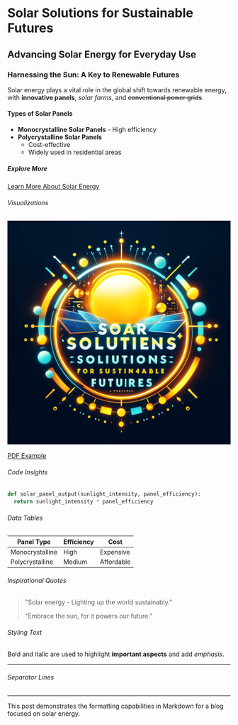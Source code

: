 # Solar Solutions for Sustainable Futures

## Advancing Solar Energy for Everyday Use

### Harnessing the Sun: A Key to Renewable Futures

Solar energy plays a vital role in the global shift towards renewable energy, with **innovative panels**, *solar farms*, and ~~conventional power grids~~.

#### Types of Solar Panels

- **Monocrystalline Solar Panels** - High efficiency
- **Polycrystalline Solar Panels**
  - Cost-effective
  - Widely used in residential areas

##### Explore More

[Learn More About Solar Energy](https://www.example.com)

###### Visualizations

![Solar Panels](files/posts_2160c69a-411e-4098-9e1e-16fd99b1f119.webp)

[PDF Example](files/posts_2160c69a-411e-4098-9e1e-16fd99b1f119.pdf)

###### Code Insights

```python
def solar_panel_output(sunlight_intensity, panel_efficiency):
  return sunlight_intensity * panel_efficiency
```

###### Data Tables

| Panel Type        | Efficiency | Cost        |
|-------------------|------------|-------------|
| Monocrystalline   | High       | Expensive   |
| Polycrystalline   | Medium     | Affordable  |

###### Inspirational Quotes

> "Solar energy - Lighting up the world sustainably."
>
> "Embrace the sun, for it powers our future."

###### Styling Text

Bold and italic are used to highlight **important aspects** and add _emphasis_.

---

###### Separator Lines

---

This post demonstrates the formatting capabilities in Markdown for a blog focused on solar energy.
